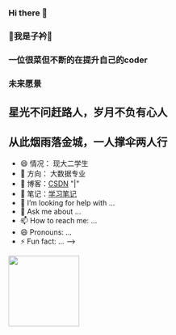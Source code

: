 ### Hi there 👋
### 👋我是子衿👋

### 一位很菜但不断的在提升自己的coder
### 未来愿景
   ## 星光不问赶路人，岁月不负有心人
   ## 从此烟雨落金城，一人撑伞两人行
- 😄 情况： 现大二学生
- 🔭 方向： 大数据专业
- 🌱 博客：<a href="https://blog.csdn.net/m0_70638653?spm=1000.2115.3001.5343" rel="nofollow">CSDN</a> "|"
- 👯 笔记：<a href="https://www.yuque.com/suifeng-di99c/tioshq" rel="nofollow">学习笔记</a>
- 🤔 I’m looking for help with ...
- 💬 Ask me about ...
- 📫 How to reach me: ...
- 😄 Pronouns: ...
- ⚡ Fun fact: ...
-->
<img height="140px" src="https://github-readme-stats.vercel.app/api?username=mzijin&amp;show_icons=true&amp;theme=radical&amp;bg_color=0,EC6C6C,FFD479,FFFC79,73FA79&amp;theme=synthwave&amp;locale=cn&amp;hide_title=true&amp;hide_border=true" style="max-width: 100%;">
